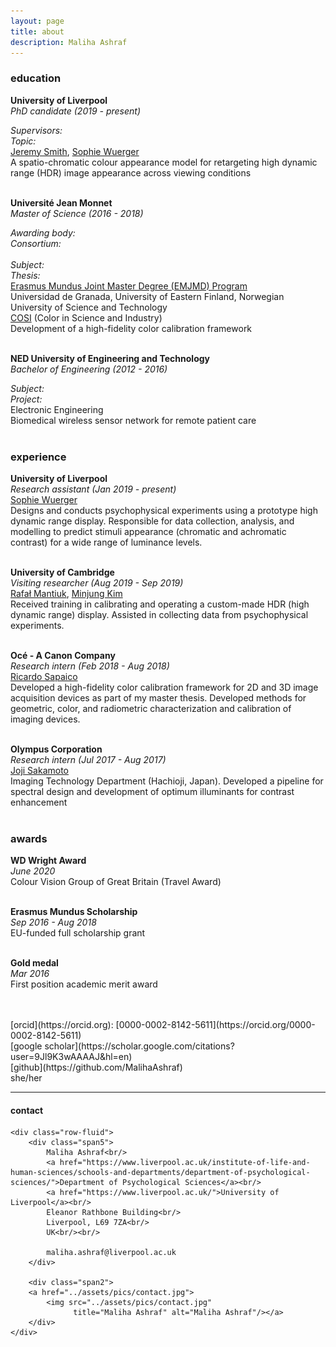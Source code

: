 ```yaml
---
layout: page
title: about
description: Maliha Ashraf
---
```


### education

**University of Liverpool**<br/>
*PhD candidate (2019 - present)*<br/>
<div class="row-fluid">
	<div class="span2">
		<i>Supervisors:<br/>
		Topic: </i>
	</div>
	<div class="span7">
		<a href="https://www.liverpool.ac.uk/electrical-engineering-and-electronics/staff/jeremy-smith/">Jeremy Smith</a>, <a href="https://pcwww.liv.ac.uk/~sophiew/">Sophie Wuerger</a><br/>
		A spatio-chromatic colour appearance model for
		retargeting high dynamic range (HDR) image
		appearance across viewing conditions
	</div>
</div>
<br/>

**Université Jean Monnet**<br/>
*Master of Science (2016 - 2018)*<br/>
<div class="row-fluid">
	<div class="span2">
		<i>Awarding body:<br/>
		Consortium:<br/><br/>
		Subject:<br/>
		Thesis:</i>
	</div>
	<div class="span7">
		<a href="https://ec.europa.eu/programmes/erasmus-plus/opportunities/individuals/students/erasmus-mundus-joint-master-degrees_en">Erasmus Mundus Joint Master Degree (EMJMD) Program</a><br/>
		Universidad de Granada, University of Eastern Finland, Norwegian University of Science and Technology<br/>
		<a href="https://cosi-master.eu/">COSI</a> (Color in Science and Industry)<br/>
		Development of a high-fidelity color calibration framework
	</div>
</div>
<br/>

**NED University of Engineering and Technology**<br/>
*Bachelor of Engineering (2012 - 2016)*<br/>
<div class="row-fluid">
	<div class="span2">
		<i>Subject:<br/>
		Project:</i>
	</div>
	<div class="span7">
		Electronic Engineering <br/>
		Biomedical wireless sensor network for remote patient care
	</div>
</div>
<br/>

<!-- Supervisors: [Prof. Jeremy Smith](https://www.liverpool.ac.uk/electrical-engineering-and-electronics/staff/jeremy-smith/), [Prof. Sophie Wuerger](https://pcwww.liv.ac.uk/~sophiew/)<br/>
Topic: A spatio-chromatic colour appearance model for
retargeting high dynamic range (HDR) image
appearance across viewing conditions

##### MS in Color Sciences (2016 - 2018)
[COSI](https://cosi-master.eu/scholarships/), Erasmus Mundus Joint Master Degree<br/>
##### BE in Electronic Engineering (2012 - 2016)
NED University of Engineering & Technology <br/>  -->

### experience

**University of Liverpool**<br/>
*Research assistant (Jan 2019 - present)*<br/>
[Sophie Wuerger](https://pcwww.liv.ac.uk/~sophiew/)<br/>
Designs and conducts psychophysical experiments using a prototype high dynamic range display. Responsible for data collection, analysis, and modelling to predict stimuli appearance (chromatic and achromatic contrast) for a wide range of luminance levels. <br/><br/>

**University of Cambridge**<br/>
*Visiting researcher (Aug 2019 - Sep 2019)*<br/>
[Rafał Mantiuk](https://www.cl.cam.ac.uk/~rkm38/), [Minjung Kim](https://www.minjung.ca/)<br/>
Received training in calibrating and operating a custom-made HDR (high dynamic range) display. Assisted in collecting data from psychophysical experiments. <br/><br/>

**Océ - A Canon Company**<br/>
*Research intern (Feb 2018 - Aug 2018)*<br/>
[Ricardo Sapaico](https://www.researchgate.net/profile/Ricardo_Sapaico)<br/>
Developed a high-fidelity color calibration framework for 2D and 3D image acquisition devices as part of my master thesis. Developed methods for geometric, color, and radiometric characterization and calibration of imaging devices. <br/><br/>

**Olympus Corporation**<br/>
*Research intern (Jul 2017 - Aug 2017)*<br/>
[Joji Sakamoto](https://www.linkedin.com/in/joji-sakamoto-73b9b368/?originalSubdomain=fi)<br/>
Imaging Technology Department (Hachioji, Japan).
Developed a pipeline for spectral design and development of optimum illuminants for contrast enhancement <br/><br/>

### awards

**WD Wright Award**<br/>
*June 2020*<br/>
Colour Vision Group of Great Britain (Travel Award)<br/><br/>

**Erasmus Mundus Scholarship**<br/>
*Sep 2016 - Aug 2018*<br/>
EU-funded full scholarship grant<br/><br/>

**Gold medal**<br/>
*Mar 2016*<br/>
First position academic merit award<br/><br/>


<br/>
[orcid](https://orcid.org): [0000-0002-8142-5611](https://orcid.org/0000-0002-8142-5611)<br/>
[google scholar](https://scholar.google.com/citations?user=9Jl9K3wAAAAJ&hl=en)<br/>
<!-- [impactstory](https://impactstory.org/u/0000-0002-4914-6671)<br/> -->
[github](https://github.com/MalihaAshraf)<br/>
she/her

---

<div class="container">
<h4><a name="contact"></a>contact</h4>

    <div class="row-fluid">
        <div class="span5">
            Maliha Ashraf<br/>
            <a href="https://www.liverpool.ac.uk/institute-of-life-and-human-sciences/schools-and-departments/department-of-psychological-sciences/">Department of Psychological Sciences</a><br/>
            <a href="https://www.liverpool.ac.uk/">University of Liverpool</a><br/>
            Eleanor Rathbone Building<br/>
            Liverpool, L69 7ZA<br/>
            UK<br/><br/>

            maliha.ashraf@liverpool.ac.uk
        </div>

        <div class="span2">
        <a href="../assets/pics/contact.jpg">
            <img src="../assets/pics/contact.jpg"
                  title="Maliha Ashraf" alt="Maliha Ashraf"/></a>
        </div>
    </div>
</div>
